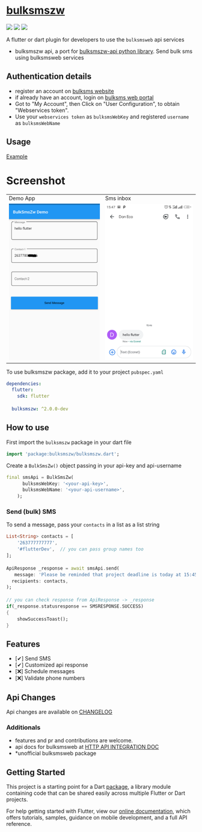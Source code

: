 # [bulksmszw](http://www.bulksmsweb.com/)

<img src="https://img.shields.io/pub/v/bulksmszw?style=for-the-badge">
<img src="https://img.shields.io/github/last-commit/DonnC/bulksmszw">
<img src="https://img.shields.io/twitter/url?label=donix22&style=social&url=https%3A%2F%2Ftwitter.com%2Fdonix_22">

A flutter or dart plugin for developers to use the `bulksmsweb` api services

* bulksmszw api, a port for [bulksmszw-api python library](https://github.com/DonnC/BulkSmsZW-Api). Send bulk sms using bulksmsweb services

## Authentication details
- register an account on [bulksms website](http://www.bulksmsweb.com/)
- if already have an account, login on [bulksms web portal](http://portal.bulksmsweb.com)
- Got to "My Account", then Click on "User Configuration", to obtain "Webservices token".
- Use your `webservices token` as `bulksmsWebKey` and registered `username` as `bulksmsWebName`

## Usage
[Example](https://github.com/DonnC/bulksmszw/tree/main/example/app)

# Screenshot
<table>
   <tr>
      <td> Demo App</td>
      <td> Sms inbox</td>
   </tr>
   <tr>
      <td><img src="screenshots/app.png"</td>
      <td><img src="screenshots/inbox.png"</td>
   </tr>
</table>

To use bulksmszw package, add it to your project `pubspec.yaml`
```yaml
dependencies:
  flutter:
    sdk: flutter

  bulksmszw: ^2.0.0-dev
```

## How to use
First import the `bulksmszw` package in your dart file
```dart
import 'package:bulksmszw/bulksmszw.dart';
```

Create a `BulkSmsZw()` object passing in your api-key and api-username

```dart
final smsApi = BulkSmsZw(
      bulksmsWebKey: '<your-api-key>',
      bulksmsWebName: '<your-api-username>',
    );
```

### Send (bulk) SMS
To send a message, pass your `contacts` in a list as a list string
```dart
List<String> contacts = [
    '263777777777',
    '#flutterDev',  // you can pass group names too
];

ApiResponse _response = await smsApi.send(
   message: 'Please be reminded that project deadline is today at 15:45pm',
  recipients: contacts,
);

// you can check response from ApiResponse -> _response
if(_response.statusresponse == SMSRESPONSE.SUCCESS)
{
    showSuccessToast();
}
```

## Features
- [✔]  Send SMS
- [✔]  Customized api response 
- [❌] Schedule messages
- [❌] Validate phone numbers

## Api Changes
Api changes are available on [CHANGELOG](CHANGELOG.md)

### Additionals
- features and pr and contributions are welcome.
- api docs for bulksmsweb at [HTTP API INTEGRATION DOC](http://portal.bulksmsweb.com/downloads/BulkSMS-API.pdf)
- *unofficial bulksmsweb package

## Getting Started

This project is a starting point for a Dart
[package](https://flutter.dev/developing-packages/),
a library module containing code that can be shared easily across
multiple Flutter or Dart projects.

For help getting started with Flutter, view our 
[online documentation](https://flutter.dev/docs), which offers tutorials, 
samples, guidance on mobile development, and a full API reference.
